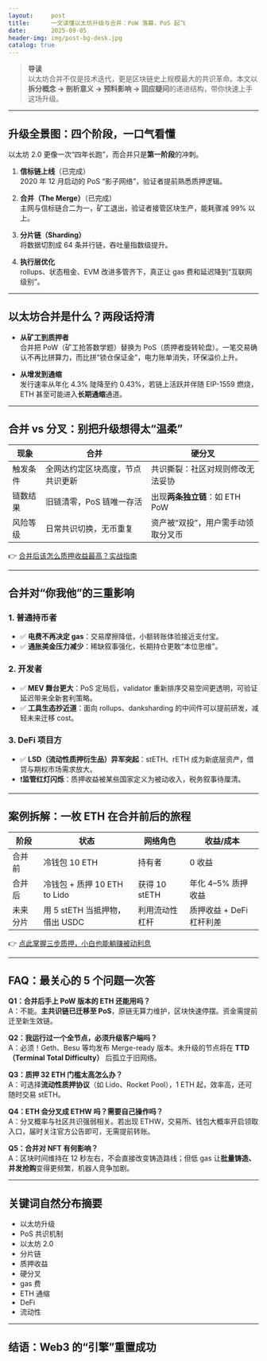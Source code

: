 ```yaml
---
layout:     post
title:      一文读懂以太坊升级与合并：PoW 落幕，PoS 起飞
date:       2025-09-05
header-img: img/post-bg-desk.jpg
catalog: true
---
```


> **导读**  
> 以太坊合并不仅是技术迭代，更是区块链史上规模最大的共识革命。本文以**拆分概念 → 剖析意义 → 预料影响 → 回应疑问**的递进结构，带你快速上手这场升级。

---

## 升级全景图：四个阶段，一口气看懂

以太坊 2.0 更像一次“四年长跑”，而合并只是**第一阶段**的冲刺。

1. **信标链上线**（已完成）  
   2020 年 12 月启动的 PoS “影子网络”，验证者提前熟悉质押逻辑。

2. **合并（The Merge）**（已完成）  
   主网与信标链合二为一，矿工退出，验证者接管区块生产，能耗骤减 99% 以上。

3. **分片链（Sharding）**  
   将数据切割成 64 条并行链，吞吐量指数级提升。

4. **执行层优化**  
   rollups、状态租金、EVM 改进多管齐下，真正让 gas 费和延迟降到“互联网级别”。

---

## 以太坊合并是什么？两段话捋清

- **从矿工到质押者**  
  合并把 PoW（矿工抢答数学题）替换为 PoS（质押者旋转轮盘）。一笔交易确认不再比拼算力，而比拼“锁仓保证金”，电力账单消失，环保溢价上升。

- **从增发到通缩**  
  发行速率从年化 4.3% 陡降至约 0.43%，若链上活跃并伴随 EIP-1559 燃烧，ETH 甚至可能进入**长期通缩**通道。

---

## 合并 vs 分叉：别把升级想得太“温柔”

| 现象 | **合并** | **硬分叉** |
|---|---|---|
| 触发条件 | 全网达约定区块高度，节点共识更新 | 共识撕裂：社区对规则修改无法妥协 |
| 链数结果 | 旧链清零，PoS 链唯一存活 | 出现**两条独立链**：如 ETH PoW |
| 风险等级 | 日常共识切换，无币重复 | 资产被“双投”，用户需手动领取分叉币 |

👉 [合并后该怎么质押收益最高？实战指南](https://okxdog.com/)

---

## 合并对“你我他”的三重影响

### 1. 普通持币者  
- ✅ **电费不再决定 gas**：交易摩擦降低，小额转账体验接近支付宝。  
- ✅ **通胀美金压力减少**：稀缺叙事强化，长期持仓更敢“本位思维”。

### 2. 开发者  
- ✅ **MEV 舞台更大**：PoS 定局后，validator 重新排序交易空间更透明，可验证延迟带来全新套利策略。  
- ✅ **工具生态抄近道**：面向 rollups、danksharding 的中间件可以提前研发，减轻未来迁移 cost。

### 3. DeFi 项目方  
- ✅ **LSD（流动性质押衍生品）异军突起**：stETH、rETH 成为新底层资产，借贷与期权市场需求放大。  
- ❗**监管红灯闪烁**：质押收益被某些国家定义为被动收入，税务叙事待厘清。

---

## 案例拆解：一枚 ETH 在合并前后的旅程

| 阶段 | 状态 | 网络角色 | 收益/成本 |
|---|---|---|---|
| 合并前 | 冷钱包 10 ETH | 持有者 | 0 收益 |
| 合并后 | 冷钱包 + 质押 10 ETH to Lido | 获得 10 stETH | 年化 4–5% 质押收益 |
| 未来分片 | 用 5 stETH 当抵押物，借出 USDC | 利用流动性杠杆 | 质押收益 + DeFi 杠杆利差 |

👉 [点此掌握三步质押，小白也能躺赚被动利息](https://okxdog.com/)

---

## FAQ：最关心的 5 个问题一次答

**Q1：合并后手上 PoW 版本的 ETH 还能用吗？**  
A：不能。**主共识链已迁移至 PoS**，原链无算力维护，区块快速停摆。资金需提前迁至新生效链。

**Q2：我运行过一个全节点，必须升级客户端吗？**  
A：必须！Geth、Besu 等均发布 Merge-ready 版本。未升级的节点将在 **TTD（Terminal Total Difficulty）** 后孤立于旧网络。

**Q3：质押 32 ETH 门槛太高怎么办？**  
A：可选择**流动性质押协议**（如 Lido、Rocket Pool），1 ETH 起，效率高，还可随时交易 stETH。

**Q4：ETH 会分叉成 ETHW 吗？需要自己操作吗？**  
A：分叉概率与社区共识强弱相关。若出现 ETHW，交易所、钱包大概率开启领取入口，届时关注官方公告即可，无需提前转账。

**Q5：合并对 NFT 有何影响？**  
A：区块时间维持在 12 秒左右，不会直接改变铸造路线；但低 gas 让**批量铸造、并发抢购**变得更频繁，机器人竞争加剧。

---

## 关键词自然分布摘要

- 以太坊升级  
- PoS 共识机制  
- 以太坊 2.0  
- 分片链  
- 质押收益  
- 硬分叉  
- gas 费  
- ETH 通缩  
- DeFi  
- 流动性

---

## 结语：Web3 的“引擎”重置成功